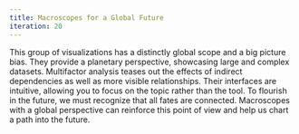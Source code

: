 ```yaml
---
title: Macroscopes for a Global Future
iteration: 20
---
```

This group of visualizations has a distinctly global scope and a big picture bias. They provide a planetary perspective, showcasing large and complex datasets. Multifactor analysis teases out the effects of indirect dependencies as well as more visible relationships. Their interfaces are intuitive, allowing you to focus on the topic rather than the tool. To flourish in the future, we must recognize that all fates are connected. Macroscopes with a global perspective can reinforce this point of view and help us chart a path into the future.
